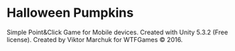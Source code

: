 # Halloween Pumpkins
Simple Point&Click Game for Mobile devices.
Created with Unity 5.3.2 (Free license).
Created by Viktor Marchuk for WTFGames © 2016.
